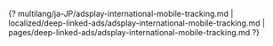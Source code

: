 {? multilang/ja-JP/adsplay-international-mobile-tracking.md | localized/deep-linked-ads/adsplay-international-mobile-tracking.md | pages/deep-linked-ads/adsplay-international-mobile-tracking.md ?}
